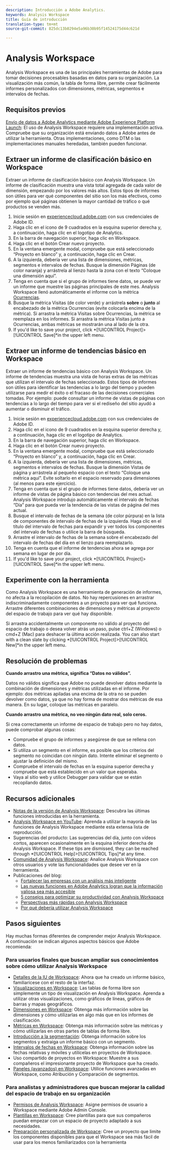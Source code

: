 ```yaml
---
description: Introducción a Adobe Analytics.
keywords: Analysis Workspace
title: Guía de introducción
translation-type: tm+mt
source-git-commit: 825dc13b0294e5a96b30b95f14524175d44c621d

---
```



# Analysis Workspace

Analysis Workspace es una de las principales herramientas de Adobe para tomar decisiones procesables basadas en datos para su organización. La visualización más común, la tabla de forma libre, permite crear fácilmente informes personalizados con dimensiones, métricas, segmentos e intervalos de fechas.

## Requisitos previos

[Envío de datos a Adobe Analytics mediante Adobe Experience Platform Launch](/help/implement/launch/validate-publish-prod.md): El uso de Analysis Workspace requiere una implementación activa. Compruebe que su organización está enviando datos a Adobe antes de utilizar la herramienta. Otras implementaciones, como DTM o las implementaciones manuales heredadas, también pueden funcionar.

## Extraer un informe de clasificación básico en Workspace

Extraer un informe de clasificación básico con Analysis Workspace. Un informe de clasificación muestra una vista total agregada de cada valor de dimensión, empezando por los valores más altos. Estos tipos de informes son útiles para ver qué componentes del sitio son los más efectivos, como por ejemplo qué páginas obtienen la mayor cantidad de tráfico o qué productos se venden más.

1. Inicie sesión en [experiencecloud.adobe.com](https://experiencecloud.adobe.com) con sus credenciales de Adobe ID.
2. Haga clic en el icono de 9 cuadrados en la esquina superior derecha y, a continuación, haga clic en el logotipo de Analytics.
3. En la barra de navegación superior, haga clic en Workspace.
4. Haga clic en el botón Crear nuevo proyecto.
5. En la ventana emergente modal, compruebe que está seleccionado “Proyecto en blanco” y, a continuación, haga clic en Crear.
6. A la izquierda, debería ver una lista de dimensiones, métricas, segmentos e intervalos de fechas. Busque la dimensión Páginas (de color naranja) y arrástrela al lienzo hasta la zona con el texto “Coloque una dimensión aquí”.
7. Tenga en cuenta que si el grupo de informes tiene datos, se puede ver un informe que muestre las páginas principales de este mes. Analysis Workspace llenó automáticamente el informe con la métrica [Ocurrencias](/help/components/c-variables/c-metrics/metrics-occurrences.md).
8. Busque la métrica Visitas (de color verde) y arrástrela **sobre** o **junto** al encabezado de la métrica Ocurrencias (evite colocarla encima de la métrica). Si arrastra la métrica Visitas sobre Ocurrencias, la métrica se reemplaza en los informes. Si arrastra la métrica Visitas junto a Ocurrencias, ambas métricas se mostrarán una al lado de la otra.
9. If you&#39;d like to save your project, click *[!UICONTROL Project]>[!UICONTROL Save]*in the upper left menu.

## Extraer un informe de tendencias básico en Workspace

Extraer un informe de tendencias básico con Analysis Workspace. Un informe de tendencias muestra una vista de horas extras de las métricas que utilizan el intervalo de fechas seleccionado. Estos tipos de informes son útiles para identificar las tendencias a lo largo del tiempo y pueden utilizarse para medir el éxito o el fracaso de las decisiones comerciales tomadas. Por ejemplo: puede consultar un informe de vistas de páginas con tendencias a lo largo del tiempo para ver si el rediseño del sitio ayudó a aumentar o disminuir el tráfico.

1. Inicie sesión en [experiencecloud.adobe.com](https://experiencecloud.adobe.com) con sus credenciales de Adobe ID.
2. Haga clic en el icono de 9 cuadrados en la esquina superior derecha y, a continuación, haga clic en el logotipo de Analytics.
3. En la barra de navegación superior, haga clic en Workspace.
4. Haga clic en el botón Crear nuevo proyecto.
5. En la ventana emergente modal, compruebe que está seleccionado “Proyecto en blanco” y, a continuación, haga clic en Crear.
6. A la izquierda, debería ver una lista de dimensiones, métricas, segmentos e intervalos de fechas. Busque la dimensión Vistas de página y arrástrela al pequeño espacio con el texto “Coloque una métrica aquí”. Evite soltarlo en el espacio reservado para dimensiones (al menos para este ejercicio).
7. Tenga en cuenta que si el grupo de informes tiene datos, debería ver un informe de vistas de página básico con tendencias del mes actual. Analysis Workspace introdujo automáticamente el intervalo de fechas “Día” para que pueda ver la tendencia de las vistas de página del mes actual.
8. Busque el intervalo de fechas de la semana (de color púrpura) en la lista de componentes de intervalo de fechas de la izquierda. Haga clic en el título del intervalo de fechas para expandir y ver todos los componentes del intervalo de fechas o utilice la barra de búsqueda.
9. Arrastre el intervalo de fechas de la semana sobre el encabezado del intervalo de fechas del día en el lienzo para reemplazarlo.
10. Tenga en cuenta que el informe de tendencias ahora se agrega por semana en lugar de por día.
11. If you&#39;d like to save your project, click *[!UICONTROL Project]>[!UICONTROL Save]*in the upper left menu.

## Experimente con la herramienta

Como Analysis Workspace es una herramienta de generación de informes, no afecta a la recopilación de datos. No hay repercusiones en arrastrar indiscriminadamente componentes a un proyecto para ver qué funciona. Arrastre diferentes combinaciones de dimensiones y métricas al proyecto del espacio de trabajo para ver qué hay disponible.

Si arrastra accidentalmente un componente no válido al proyecto del espacio de trabajo o desea volver atrás un paso, pulse ctrl+Z (Windows) o cmd+Z (Mac) para deshacer la última acción realizada. You can also start with a clean slate by clicking *[!UICONTROL Project]>[!UICONTROL New]*in the upper left menu.

## Resolución de problemas

**Cuando arrastro una métrica, significa “Datos no válidos”.**

Datos no válidos significa que Adobe no puede devolver datos mediante la combinación de dimensiones y métricas utilizadas en el informe. Por ejemplo: dos métricas apiladas una encima de la otra no se pueden devolver como datos, ya que no hay forma de mostrar dos métricas de esa manera. En su lugar, coloque las métricas en paralelo.

**Cuando arrastro una métrica, no veo ningún dato real, solo ceros.**

Si crea correctamente un informe de espacio de trabajo pero no hay datos, puede comprobar algunas cosas:

* Compruebe el grupo de informes y asegúrese de que se rellena con datos.
* Si utiliza un segmento en el informe, es posible que los criterios del segmento no coincidan con ningún dato. Intente eliminar el segmento o ajustar la definición del mismo.
* Compruebe el intervalo de fechas en la esquina superior derecha y compruebe que está establecido en un valor que esperaba.
* Vaya al sitio web y utilice Debugger para validar que se están recopilando datos.

## Recursos adicionales

* [Notas de la versión de Analysis Workspace](/help/analyze/analysis-workspace/new-features-in-analysis-workspace.md): Descubra las últimas funciones introducidas en la herramienta.
* [Analysis Workspace en YouTube](https://www.youtube.com/playlist?list=PL2tCx83mn7GuNnQdYGOtlyCu0V5mEZ8sS): Aprenda a utilizar la mayoría de las funciones de Analysis Workspace mediante esta extensa lista de reproducción.
* Sugerencias del producto: Las sugerencias del día, junto con vídeos cortos, aparecen ocasionalmente en la esquina inferior derecha de Analysis Workspace. If these tips are dismissed, they can be reached through *[!UICONTROL Help]>[!UICONTROL Tips]*at any time.
* [Comunidad de Analysis Workspace](https://forums.adobe.com/community/experience-cloud/analytics-cloud/analytics/analysis-workspace): Analice Analysis Workspace con otros usuarios y vote las funcionalidades que desee ver en la herramienta.
* Publicaciones del blog:
   * [Fortalecer las empresas con un análisis más inteligente](https://blogs.adobe.com/digitalmarketing/analytics/adobe-analytics-fall-2016-release-empowering-organizations-smarter-analysis/)
   * [Las nuevas funciones en Adobe Analytics logran que la información valiosa sea más accesible](https://blogs.adobe.com/digitalmarketing/analytics/new-adobe-analytics-capabilities-make-powerful-insights-accessible/)
   * [5 consejos para optimizar su productividad con Analysis Workspace](https://blogs.adobe.com/digitalmarketing/analytics/5-tips-maximize-productivity-analysis-workspace/)
   * [Perspectivas más rápidas con Analysis Workspace](https://blogs.adobe.com/digitalmarketing/analytics/faster-insights-with-the-analysis-workspace/)
   * [Por qué debería utilizar Analysis Workspace](https://blogs.adobe.com/digitalmarketing/analytics/why-you-should-be-using-analysis-workspace-in-adobe-analytics/)

## Pasos siguientes

Hay muchas formas diferentes de comprender mejor Analysis Workspace. A continuación se indican algunos aspectos básicos que Adobe recomienda:

### Para usuarios finales que buscan ampliar sus conocimientos sobre cómo utilizar Analysis Workspace

* [Detalles de la IU de Workspace](/help/analyze/analysis-workspace/build-workspace-project/t-freeform-project.md): Ahora que ha creado un informe básico, familiarícese con el resto de la interfaz.
* [Visualizaciones en Workspace](/help/analyze/analysis-workspace/visualizations/freeform-analysis-visualizations.md): Las tablas de forma libre son simplemente un tipo de visualización en Analysis Workspace. Aprenda a utilizar otras visualizaciones, como gráficos de líneas, gráficos de barras y mapas geográficos.
* [Dimensiones en Workspace](/help/analyze/analysis-workspace/components/dimensions/t-breakdown-fa.md): Obtenga más información sobre las dimensiones y cómo utilizarlas en algo más que en los informes de clasificación.
* [Métricas en Workspace](/help/analyze/analysis-workspace/components/apply-create-metrics.md): Obtenga más información sobre las métricas y cómo utilizarlas en otras partes de tablas de forma libre.
* [Introducción a la segmentación](/help/analyze/analysis-workspace/components/t-freeform-project-segment.md): Obtenga información sobre los segmentos y extraiga un informe básico con un segmento.
* [Intervalos de fechas en Workspace](/help/analyze/analysis-workspace/components/calendar-date-ranges/calendar.md): Obtenga información sobre las fechas relativas y móviles y utilícelas en proyectos de Workspace.
* Uso compartido de proyectos en Workspace: Muestre a sus compañeros el impresionante proyecto de Workspace que ha creado.
* [Paneles (avanzados) en Workspace](/help/analyze/analysis-workspace/c-panels/panels.md): Utilice funciones avanzadas en Workspace, como Atribución y Comparación de segmentos.

### Para analistas y administradores que buscan mejorar la calidad del espacio de trabajo en su organización

* [Permisos de Analysis Workspace](https://marketing.adobe.com/resources/help/es_ES/mcloud/admin_getting_started.html): Asigne permisos de usuario a Workspace mediante Adobe Admin Console.
* [Plantillas en Workspace](/help/analyze/analysis-workspace/build-workspace-project/starter-projects.md): Cree plantillas para que sus compañeros puedan empezar con un espacio de proyecto adaptado a sus necesidades.
* [Preparación personalizada de Workspace](/help/analyze/analysis-workspace/curate-share/curate.md): Cree un proyecto que limite los componentes disponibles para que el Workspace sea más fácil de usar para los menos familiarizados con la herramienta
